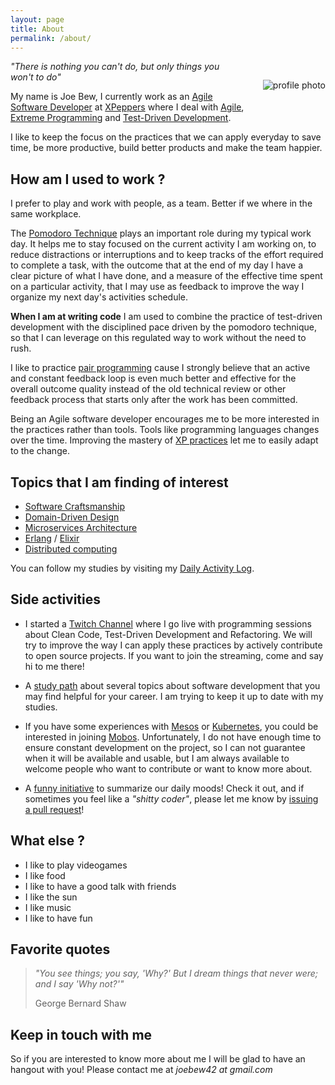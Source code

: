 ```yaml
---
layout: page
title: About
permalink: /about/
---
```


<img alt="profile photo" src="https://avatars1.githubusercontent.com/u/1238549?v=4&s=180" style="float:right;margin:30px;margin-right:0" />

_"There is nothing you can't do, but only things you won't to do"_

My name is Joe Bew, I currently work as an [Agile Software Developer](https://en.wikipedia.org/wiki/Agile_software_development) at [XPeppers](http://www.xpeppers.com/) where I deal with [Agile](http://agilemanifesto.org/), [Extreme Programming](https://en.wikipedia.org/wiki/Extreme_programming) and [Test-Driven Development](https://en.wikipedia.org/wiki/Test-driven_development).

I like to keep the focus on the practices that we can apply everyday to save time, be more productive, build better products and make the team happier.

## How am I used to work ?

I prefer to play and work with people, as a team. Better if we where in the same workplace.

The [Pomodoro Technique](https://en.wikipedia.org/wiki/Pomodoro_Technique) plays an important role during my typical work day. It helps me to stay focused on the current activity I am working on, to reduce distractions or interruptions and to keep tracks of the effort required to complete a task, with the outcome that at the end of my day I have a clear picture of what I have done, and a measure of the effective time spent on a particular activity, that I may use as feedback to improve the way I organize my next day's activities schedule.

**When I am at writing code** I am used to combine the practice of test-driven development with the disciplined pace driven by the pomodoro technique, so that I can leverage on this regulated way to work without the need to rush.

I like to practice [pair programming](https://en.wikipedia.org/wiki/Pair_programming) cause I strongly believe that an active and constant feedback loop is even much better and effective for the overall outcome quality instead of the old technical review or other feedback process that starts only after the work has been committed.

Being an Agile software developer encourages me to be more interested in the practices rather than tools. Tools like programming languages changes over the time. Improving the mastery of [XP practices](https://en.wikipedia.org/wiki/Extreme_programming_practices) let me to easily adapt to the change.

## Topics that I am finding of interest

* [Software Craftsmanship](https://www.amazon.com/Software-Craftsmanship-Imperative-Pete-McBreen/dp/0201733862)
* [Domain-Driven Design](https://en.wikipedia.org/wiki/Domain-driven_design)
* [Microservices Architecture](https://martinfowler.com/articles/microservices.html)
* [Erlang](https://www.erlang.org/) / [Elixir](https://elixir-lang.org)
* [Distributed computing](https://en.wikipedia.org/wiki/Distributed_computing)

You can follow my studies by visiting my [Daily Activity Log](http://joebew42.github.io/events.xml).

## Side activities

* I started a [Twitch Channel](https://www.twitch.tv/joebew42) where I go live with programming sessions about Clean Code, Test-Driven Development and Refactoring. We will try to improve the way I can apply these practices by actively contribute to open source projects. If you want to join the streaming, come and say hi to me there!

* A [study path](https://github.com/joebew42/study-path) about several topics about software development that you may find helpful for your career. I am trying to keep it up to date with my studies.

* If you have some experiences with [Mesos](http://mesos.apache.org/) or [Kubernetes](https://kubernetes.io/), you could be interested in joining [Mobos](https://github.com/mobos/mob). Unfortunately, I do not have enough time to ensure constant development on the project, so I can not guarantee when it will be available and usable, but I am always available to welcome people who want to contribute or want to know more about.

* A [funny initiative](http://shittysomething.com/) to summarize our daily moods! Check it out, and if sometimes you feel like a _"shitty coder"_, please let me know by [issuing a pull request](https://github.com/ShittySomething/shittysomething.github.io)!

## What else ?

* I like to play videogames
* I like food
* I like to have a good talk with friends
* I like the sun
* I like music
* I like to have fun

## Favorite quotes

> *"You see things; you say, 'Why?' But I dream things that never were; and I say 'Why not?'"*
>
> George Bernard Shaw

## Keep in touch with me

So if you are interested to know more about me I will be glad to have an hangout with you! Please contact me at *joebew42 at gmail.com*
